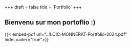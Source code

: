 +++
draft = false
title = 'Portfolio'
+++

## Bienvenu sur mon portoflio :)

{{< embed-pdf url="../LOIC-MONNERAT-Portfolio-2024.pdf"  hideLoader="true">}}

